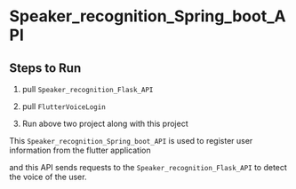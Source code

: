 # Speaker_recognition_Spring_boot_API

## Steps to Run
1. pull `Speaker_recognition_Flask_API`

2. pull `FlutterVoiceLogin`

3. Run above two project along with this project

This `Speaker_recognition_Spring_boot_API` is used to register user information from the flutter application

and this API sends requests to the `Speaker_recognition_Flask_API` to detect the voice of the user.
